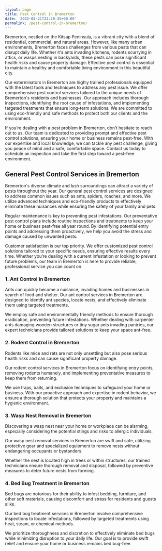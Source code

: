 ```yaml
---
layout: page
title: Pest Control in Bremerton
date: '2025-03-21T21:28:35+00:00'
permalink: /pest-control-in-bremerton/
---
```


Bremerton, nestled on the Kitsap Peninsula, is a vibrant city with a blend of residential, commercial, and natural areas. However, like many urban environments, Bremerton faces challenges from various pests that can disrupt daily life. Whether it's ants invading kitchens, rodents scurrying in attics, or wasps nesting in backyards, these pests can pose significant health risks and cause property damage. Effective pest control is essential to maintain a healthy and comfortable living environment in this beautiful city.

Our exterminators in Bremerton are highly trained professionals equipped with the latest tools and techniques to address any pest issue. We offer comprehensive pest control services tailored to the unique needs of Bremerton's residents and businesses. Our approach includes thorough inspections, identifying the root cause of infestations, and implementing targeted treatments that ensure long-term solutions. We are committed to using eco-friendly and safe methods to protect both our clients and the environment.

If you’re dealing with a pest problem in Bremerton, don't hesitate to reach out to us. Our team is dedicated to providing prompt and effective pest control solutions, ensuring your home or business remains pest-free. With our expertise and local knowledge, we can tackle any pest challenge, giving you peace of mind and a safe, comfortable space. Contact us today to schedule an inspection and take the first step toward a pest-free environment.
## General Pest Control Services in Bremerton
Bremerton's diverse climate and lush surroundings can attract a variety of pests throughout the year. Our general pest control services are designed to address common issues such as ants, spiders, roaches, and more. We utilize advanced techniques and eco-friendly products to effectively eliminate these nuisances while ensuring the safety of your family and pets.

Regular maintenance is key to preventing pest infestations. Our preventative pest control plans include routine inspections and treatments to keep your home or business pest-free all year round. By identifying potential entry points and addressing them proactively, we help you avoid the stress and damage caused by unwanted pests.

Customer satisfaction is our top priority. We offer customized pest control solutions tailored to your specific needs, ensuring effective results every time. Whether you're dealing with a current infestation or looking to prevent future problems, our team in Bremerton is here to provide reliable, professional service you can count on.
### 1. Ant Control in Bremerton
Ants can quickly become a nuisance, invading homes and businesses in search of food and shelter. Our ant control services in Bremerton are designed to identify ant species, locate nests, and effectively eliminate them using targeted treatments.

We employ safe and environmentally friendly methods to ensure thorough eradication, preventing future infestations. Whether dealing with carpenter ants damaging wooden structures or tiny sugar ants invading pantries, our expert technicians provide tailored solutions to keep your space ant-free.
### 2. Rodent Control in Bremerton
Rodents like mice and rats are not only unsettling but also pose serious health risks and can cause significant property damage.

Our rodent control services in Bremerton focus on identifying entry points, removing rodents humanely, and implementing preventative measures to keep them from returning.

We use traps, baits, and exclusion techniques to safeguard your home or business. With our proactive approach and expertise in rodent behavior, we ensure a thorough solution that protects your property and maintains a hygienic environment.
### 3. Wasp Nest Removal in Bremerton
Discovering a wasp nest near your home or workplace can be alarming, especially considering the potential stings and risks to allergic individuals.

Our wasp nest removal services in Bremerton are swift and safe, utilizing protective gear and specialized equipment to remove nests without endangering occupants or bystanders.

Whether the nest is located high in trees or within structures, our trained technicians ensure thorough removal and disposal, followed by preventive measures to deter future nests from forming.
### 4. Bed Bug Treatment in Bremerton
Bed bugs are notorious for their ability to infest bedding, furniture, and other soft materials, causing discomfort and stress for residents and guests alike.

Our bed bug treatment services in Bremerton involve comprehensive inspections to locate infestations, followed by targeted treatments using heat, steam, or chemical methods.

We prioritize thoroughness and discretion to effectively eliminate bed bugs while minimizing disruption to your daily life. Our goal is to provide swift relief and ensure your home or business remains bed bug-free.